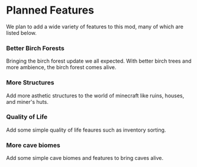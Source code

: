 # Planned Features

We plan to add a wide variety of features to this mod, many of which are listed below.



### Better Birch Forests
Bringing the birch forest update we all expected. With better birch trees and more ambience, the birch forest comes alive.

### More Structures
Add more asthetic structures to the world of minecraft like ruins, houses, and miner's huts.

### Quality of Life
Add some simple quality of life feaures such as inventory sorting.

### More cave biomes
Add some simple cave biomes and features to bring caves alive.
